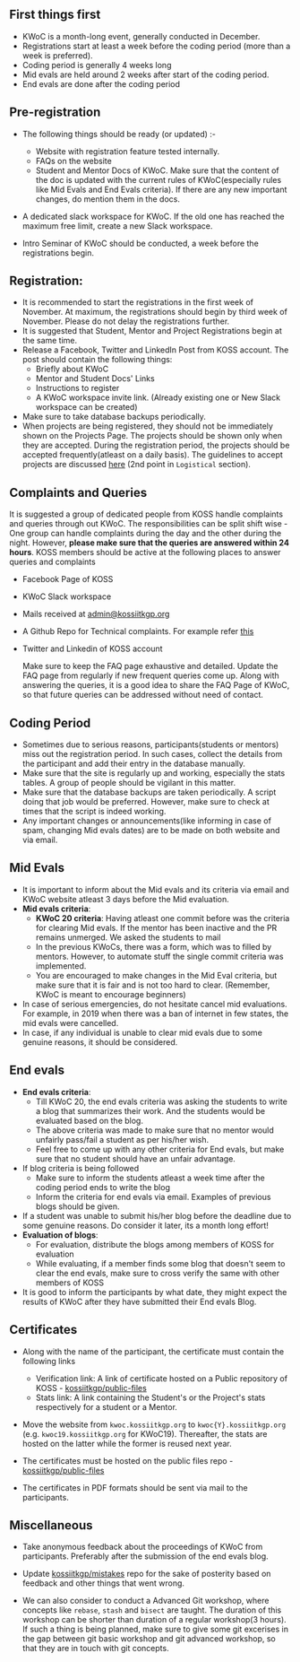 ## First things first 

- KWoC is a month-long event, generally conducted in December.
- Registrations start at least a week before the coding period (more than a week is preferred).
- Coding period is generally 4 weeks long
- Mid evals are held around 2 weeks after start of the coding period.
- End evals are done after the coding period

## Pre-registration

- The following things should be ready (or updated) :-

  - Website with registration feature tested internally.
  - FAQs on the website
  - Student and Mentor Docs of KWoC. Make sure that the content of the doc is updated with the current rules of KWoC(especially rules like Mid Evals and End Evals criteria). If there are any new important changes, do mention them in the docs. 

- A dedicated slack workspace for KWoC. If the old one has reached the maximum free limit, create a new Slack workspace.
  
- Intro Seminar of KWoC should be conducted, a week before the registrations begin.

   

## Registration:

-  It is recommended to start the registrations in the first week of November. At maximum, the registrations should begin by third week of November. Please do not delay the registrations further.
- It is suggested that Student, Mentor and Project Registrations begin at the same time.  
- Release a Facebook, Twitter and LinkedIn Post from KOSS account. The post should contain the following things:
  - Briefly about KWoC
  - Mentor and Student Docs' Links
  - Instructions to register
  - A KWoC workspace invite link. (Already existing one or New Slack workspace can be created)
-  Make sure to take database backups periodically.
-  When projects are being registered, they should not be immediately shown on the Projects Page. The projects should be shown only when they are accepted. During the registration period, the projects should be accepted frequently(atleast on a daily basis). The guidelines to accept projects are discussed [here](https://github.com/kossiitkgp/mistakes/blob/master/kwoc20.md) (2nd point in `Logistical` section).  

## Complaints and Queries

It is suggested a group of dedicated people from KOSS handle complaints and queries through out KWoC. The responsibilities can be split shift wise - One group can handle complaints during the day and the other during the night. However, **please make sure that the queries are answered within 24 hours**. KOSS members should be active at the following places to answer queries and complaints

- Facebook Page of KOSS

- KWoC Slack workspace

- Mails received at admin@kossiitkgp.org

- A Github Repo for Technical complaints. For example refer [this](https://github.com/kossiitkgp/kwoc-bugs)

- Twitter and Linkedin of KOSS account

  Make sure to keep the FAQ page exhaustive and detailed. Update the FAQ page from regularly if new frequent queries come up. Along with answering the queries, it is a good idea to share the FAQ Page of KWoC, so that future queries can be addressed without need of contact. 

## Coding Period

- Sometimes due to serious reasons, participants(students or mentors) miss out the registration period. In such cases, collect the details from the participant and add their entry in the database manually.
- Make sure that the site is regularly up and working, especially the stats tables. A group of people should be vigilant in this matter.
- Make sure that the database backups are taken periodically. A script doing that job would be preferred. However, make sure to check at times that the script is indeed working.
- Any important changes or announcements(like informing in case of spam, changing Mid evals dates) are to be made on both website and via email.

## Mid Evals

- It is important to inform about the Mid evals and its criteria via email and KWoC website atleast 3 days before the Mid evaluation. 
- **Mid evals criteria**:
  - **KWoC 20 criteria**: Having atleast one commit before was the criteria for clearing Mid evals. If the mentor has been inactive and the PR remains unmerged. We asked the students to mail 
  - In the previous KWoCs, there was a form, which was to filled by mentors. However, to automate stuff the single commit criteria was implemented. 
  - You are encouraged to make changes in the Mid Eval criteria, but make sure that it is fair and is not too hard to clear. (Remember, KWoC is meant to encourage beginners)
- In case of serious emergencies, do not hesitate cancel mid evaluations. For example, in 2019 when there was a ban of internet in few states, the mid evals were cancelled. 
- In case, if any individual is unable to clear mid evals due to some genuine reasons, it should be considered.

## End evals

- **End evals criteria**:
  - Till KWoC 20, the end evals criteria was asking the students to write a blog that summarizes their work. And the students would be evaluated based on the blog.
  - The above criteria was made to make sure that no mentor would unfairly pass/fail a student as per his/her wish.
  - Feel free to come up with any other criteria for End evals, but make sure that no student should have an unfair advantage.
- If blog criteria is being followed
  - Make sure to inform the students atleast a week time after the coding period ends to write the blog
  - Inform the criteria for end evals via email. Examples of previous blogs should be given.
- If  a student was unable to submit his/her blog before the deadline due to some genuine reasons. Do consider it later, its a month long effort!
- **Evaluation of blogs**:
  - For evaluation, distribute the blogs among members of KOSS for evaluation
  - While evaluating, if a member finds some blog that doesn't seem to clear the end evals, make sure to cross verify the same with other members of KOSS
- It is good to inform the participants by what date, they might expect the results of KWoC after they have submitted their End evals Blog. 

## Certificates

- Along with the name of the participant, the certificate must contain the following links
  - Verification link: A link of certificate hosted on a Public repository of KOSS - [kossiitkgp/public-files](https://github.com/kossiitkgp/public-files)
  - Stats link: A link containing the Student's or the Project's stats respectively for a student or a Mentor.

- Move the website from `kwoc.kossiitkgp.org` to `kwoc{Y}.kossiitkgp.org` (e.g. `kwoc19.kossiitkgp.org` for KWoC19). Thereafter, the stats are hosted on the latter while the former is reused next year.

- The certificates must be hosted on the public files repo - [kossiitkgp/public-files](https://github.com/kossiitkgp/public-files)
- The certificates in PDF formats should be sent via mail to the participants.

## Miscellaneous

- Take anonymous feedback about the proceedings of KWoC from participants. Preferably after the submission of the end evals blog.

- Update [kossiitkgp/mistakes](https://github.com/kossiitkgp/mistakes) repo for the sake of posterity based on feedback and other things that went wrong.

- We can also consider to conduct a Advanced Git workshop, where concepts like `rebase`, `stash` and `bisect` are taught. The duration of this workshop can be shorter than duration of a regular workshop(3 hours). If such a thing is being planned, make sure to give some git excerises in the gap between git basic workshop and git advanced workshop, so that they are in touch with git concepts.
